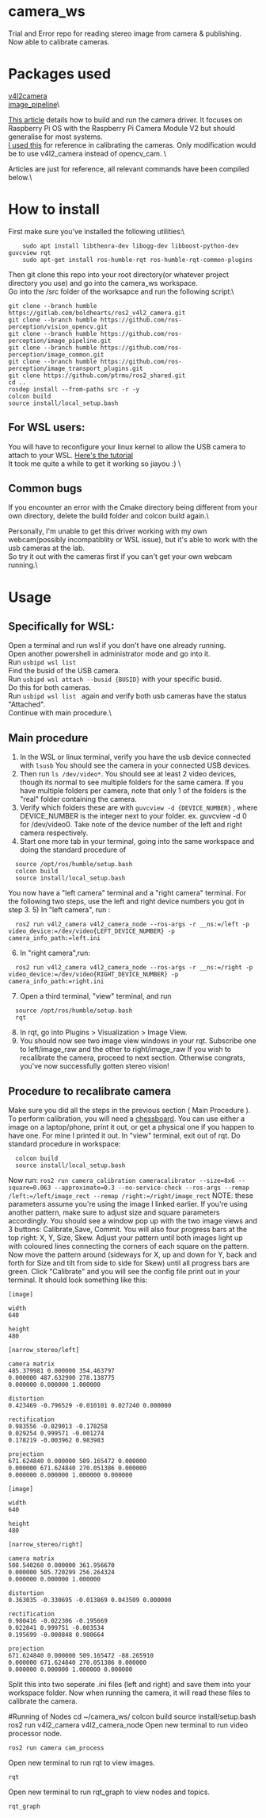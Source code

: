 # camera_ws
Trial and Error repo for reading stereo image from camera & publishing. Now able to calibrate cameras.
# Packages used
[v4l2camera](https://github.com/tier4/ros2_v4l2_camera/tree/galactic)\
[image_pipeline](https://github.com/ros-perception/image_pipeline.git)\

[This article](https://medium.com/swlh/raspberry-pi-ros-2-camera-eef8f8b94304) details how to build and run the camera driver. It focuses on Raspberry Pi OS with the Raspberry Pi Camera Module V2 but should generalise for most systems.\
[I used this](https://jeffzzq.medium.com/ros2-image-pipeline-tutorial-3b18903e7329) for reference in calibrating the cameras. Only modification would be to use v4l2_camera instead of opencv_cam. \

Articles are just for reference, all relevant commands have been compiled below.\

# How to install

First make sure you've installed the following utilities:\
```
    sudo apt install libtheora-dev libogg-dev libboost-python-dev guvcview rqt
    sudo apt-get install ros-humble-rqt ros-humble-rqt-common-plugins
```
Then git clone this repo into your root directory(or whatever project directory you use) and go into the camera_ws workspace.\
Go into the /src folder of the worksapce and run the following script:\

    git clone --branch humble https://gitlab.com/boldhearts/ros2_v4l2_camera.git
    git clone --branch humble https://github.com/ros-perception/vision_opencv.git
    git clone --branch humble https://github.com/ros-perception/image_pipeline.git
    git clone --branch humble https://github.com/ros-perception/image_common.git
    git clone --branch humble https://github.com/ros-perception/image_transport_plugins.git
    git clone https://github.com/ptrmu/ros2_shared.git
    cd ..
    rosdep install --from-paths src -r -y
    colcon build 
    source install/local_setup.bash

## For WSL users:
You will have to reconfigure your linux kernel to allow the USB camera to attach to your WSL. [Here's the tutorial](https://www.youtube.com/watch?v=t_YnACEPmrM&t=481s)\
It took me quite a while to get it working so jiayou :) \

## Common bugs
If you encounter an error with the Cmake directory being different from your own directory, delete the build folder and colcon build again.\

Personally, I'm unable to get this driver working with my own webcam(possibly incompatiblity or WSL issue), but it's able to work with the usb cameras at the lab. \
So try it out with the cameras first if you can't get your own webcam running.\

# Usage

## Specifically for WSL:
Open a terminal and run wsl if you don't have one already running.\
Open another powershell in administrator mode and go into it.\
Run ``` usbipd wsl list ```\
Find the busid of the USB camera.\
Run ``` usbipd wsl attach --busid {BUSID} ``` with your specific busid.\
Do this for both cameras.\
Run ```usbipd wsl list ``` again and verify both usb cameras have the status "Attached".\
Continue with main procedure.\

## Main procedure
1) In the WSL or linux terminal, verify you have the usb device connected with ```lsusb```
You should see the camera in your connected USB devices.
2) Then run ```ls /dev/video*```. You should see at least 2 video devices, though its normal to see multiple folders for the same camera.
If you have multiple folders per camera, note that only 1 of the folders is the "real" folder containing the camera. 
3) Verify which folders these are with ``` guvcview -d {DEVICE_NUMBER} ``` , where DEVICE_NUMBER is the integer next to your folder. ex. guvcview -d 0 for /dev/video0.
Take note of the device number of the left and right camera respectively. 
4) Start one more tab in your terminal, going into the same workspace and doing the standard procedure of
```
  source /opt/ros/humble/setup.bash
  colcon build
  source install/local_setup.bash
```
You now have a "left camera" terminal and a "right camera" terminal.
For the following two steps, use the left and right device numbers you got in step 3.
5) In "left camera", run :
```
  ros2 run v4l2_camera v4l2_camera_node --ros-args -r __ns:=/left -p video_device:=/dev/video{LEFT_DEVICE_NUMBER} -p camera_info_path:=left.ini
```
6) In "right camera",run:
```
  ros2 run v4l2_camera v4l2_camera_node --ros-args -r __ns:=/right -p video_device:=/dev/video{RIGHT_DEVICE_NUMBER} -p camera_info_path:=right.ini
```
7) Open a third terminal, "view" terminal, and run
```
  source /opt/ros/humble/setup.bash
  rqt
```
8) In rqt, go into Plugins > Visualization > Image View.
9) You should now see two image view windows in your rqt. Subscribe one to left/image_raw and the other to right/image_raw
If you wish to recalibrate the camera, proceed to next section. Otherwise congrats, you've now successfully gotten stereo vision!

## Procedure to recalibrate camera
Make sure you did all the steps in the previous section ( Main Procedure ).
To perform calibration, you will need a [chessboard](https://github.com/opencv/opencv/blob/master/doc/pattern.png). You can use either a image on a laptop/phone, print it out, or get a physical one if you happen to have one. For mine I printed it out.
In "view" terminal, exit out of rqt.
Do standard procedure in workspace:
```
  colcon build
  source install/local_setup.bash
```
Now run:
```ros2 run camera_calibration cameracalibrator --size=8x6 --square=0.063 --approximate=0.3 --no-service-check --ros-args --remap /left:=/left/image_rect --remap /right:=/right/image_rect```
NOTE: these parameters assume you're using the image I linked earlier. If you're using another pattern, make sure to adjust size and square parameters accordingly.
You should see a window pop up with the two image views and 3 buttons: Calibrate,Save, Commit.
You will also four progress bars at the top right: X, Y, Size, Skew.
Adjust your pattern until both images light up with coloured lines connecting the corners of each square on the pattern.
Now move the pattern around (sideways for X, up and down for Y, back and forth for Size and tilt from side to side for Skew) until all progress bars are green.
Click "Calibrate" and you will see the config file print out in your terminal.
It should look something like this:
```
[image]

width
640

height
480

[narrow_stereo/left]

camera matrix
485.379981 0.000000 354.463797
0.000000 487.632900 278.138775
0.000000 0.000000 1.000000

distortion
0.423469 -0.796529 -0.010101 0.027240 0.000000

rectification
0.983556 -0.029013 -0.178258
0.029254 0.999571 -0.001274
0.178219 -0.003962 0.983983

projection
671.624840 0.000000 509.165472 0.000000
0.000000 671.624840 270.051386 0.000000
0.000000 0.000000 1.000000 0.000000

[image]

width
640

height
480

[narrow_stereo/right]

camera matrix
508.540260 0.000000 361.956670
0.000000 505.720299 256.264324
0.000000 0.000000 1.000000

distortion
0.363035 -0.330695 -0.013869 0.043509 0.000000

rectification
0.980416 -0.022306 -0.195669
0.022041 0.999751 -0.003534
0.195699 -0.000848 0.980664

projection
671.624840 0.000000 509.165472 -88.265910
0.000000 671.624840 270.051386 0.000000
0.000000 0.000000 1.000000 0.000000
```
Split this into two seperate .ini files (left and right) and save them into your workspace folder.
Now when running the camera, it will read these files to calibrate the camera.

#Running of Nodes
    cd ~/camera_ws/
    colcon build
    source install/setup.bash
    ros2 run v4l2_camera v4l2_camera_node
Open new terminal to run video processor node.

    ros2 run camera cam_process
Open new terminal to run rqt to view images.

    rqt
Open new terminal to run rqt_graph to view nodes and topics.

    rqt_graph
